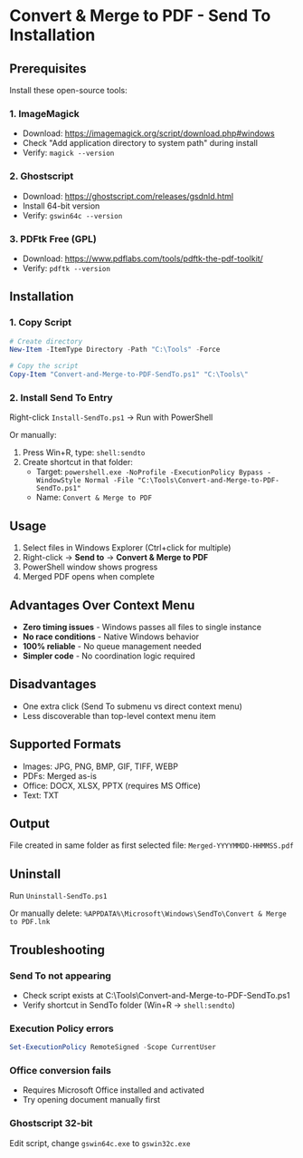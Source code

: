 # Convert & Merge to PDF - Send To Installation

## Prerequisites

Install these open-source tools:

### 1. ImageMagick
- Download: https://imagemagick.org/script/download.php#windows
- Check "Add application directory to system path" during install
- Verify: `magick --version`

### 2. Ghostscript
- Download: https://ghostscript.com/releases/gsdnld.html
- Install 64-bit version
- Verify: `gswin64c --version`

### 3. PDFtk Free (GPL)
- Download: https://www.pdflabs.com/tools/pdftk-the-pdf-toolkit/
- Verify: `pdftk --version`

## Installation

### 1. Copy Script
```powershell
# Create directory
New-Item -ItemType Directory -Path "C:\Tools" -Force

# Copy the script
Copy-Item "Convert-and-Merge-to-PDF-SendTo.ps1" "C:\Tools\"
```

### 2. Install Send To Entry
Right-click `Install-SendTo.ps1` → Run with PowerShell

Or manually:
1. Press Win+R, type: `shell:sendto`
2. Create shortcut in that folder:
   - Target: `powershell.exe -NoProfile -ExecutionPolicy Bypass -WindowStyle Normal -File "C:\Tools\Convert-and-Merge-to-PDF-SendTo.ps1"`
   - Name: `Convert & Merge to PDF`

## Usage

1. Select files in Windows Explorer (Ctrl+click for multiple)
2. Right-click → **Send to** → **Convert & Merge to PDF**
3. PowerShell window shows progress
4. Merged PDF opens when complete

## Advantages Over Context Menu

- **Zero timing issues** - Windows passes all files to single instance
- **No race conditions** - Native Windows behavior
- **100% reliable** - No queue management needed
- **Simpler code** - No coordination logic required

## Disadvantages

- One extra click (Send To submenu vs direct context menu)
- Less discoverable than top-level context menu item

## Supported Formats

- Images: JPG, PNG, BMP, GIF, TIFF, WEBP
- PDFs: Merged as-is
- Office: DOCX, XLSX, PPTX (requires MS Office)
- Text: TXT

## Output

File created in same folder as first selected file:
`Merged-YYYYMMDD-HHMMSS.pdf`

## Uninstall

Run `Uninstall-SendTo.ps1`

Or manually delete: `%APPDATA%\Microsoft\Windows\SendTo\Convert & Merge to PDF.lnk`

## Troubleshooting

### Send To not appearing
- Check script exists at C:\Tools\Convert-and-Merge-to-PDF-SendTo.ps1
- Verify shortcut in SendTo folder (Win+R → `shell:sendto`)

### Execution Policy errors
```powershell
Set-ExecutionPolicy RemoteSigned -Scope CurrentUser
```

### Office conversion fails
- Requires Microsoft Office installed and activated
- Try opening document manually first

### Ghostscript 32-bit
Edit script, change `gswin64c.exe` to `gswin32c.exe`
